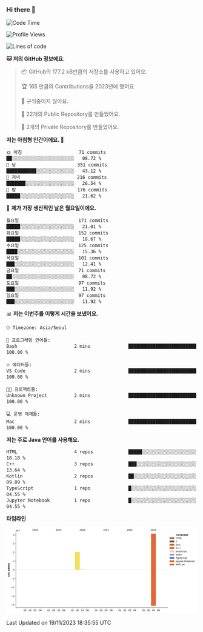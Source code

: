 ### Hi there 👋

<!--
**otm0937/otm0937** is a ✨ _special_ ✨ repository because its `README.md` (this file) appears on your GitHub profile.

Here are some ideas to get you started:

- 🔭 I’m currently working on ...
- 🌱 I’m currently learning ...
- 👯 I’m looking to collaborate on ...
- 🤔 I’m looking for help with ...
- 💬 Ask me about ...
- 📫 How to reach me: ...
- 😄 Pronouns: ...
- ⚡ Fun fact: ...
-->

  <!--START_SECTION:waka-->
![Code Time](http://img.shields.io/badge/Code%20Time-1%2C007%20hrs%2057%20mins-blue)

![Profile Views](http://img.shields.io/badge/Profile%20Views-0-blue)

![Lines of code](https://img.shields.io/badge/%EC%A0%80%EB%8A%94%20%EC%97%AC%ED%83%9C%EA%B9%8C%EC%A7%80%20-62.1%20million%20%EC%A4%84%EC%9D%98%20%EC%BD%94%EB%93%9C%EB%A5%BC%20%EC%9E%91%EC%84%B1%ED%96%88%EC%96%B4%EC%9A%94.-blue)

**🐱 저의 GitHub 정보에요.** 

> 📦 GitHub의 177.2 kB만큼의 저장소를 사용하고 있어요. 
 > 
> 🏆 165 만큼의 Contributions을 2023년에 했어요
 > 
> 🚫 구직중이지 않아요.
 > 
> 📜 22개의 Public Repository를 만들었어요. 
 > 
> 🔑 2개의 Private Repository를 만들었어요. 
 > 
**저는 아침형 인간이에요. 🐤** 

```text
🌞 아침                     71 commits          ██░░░░░░░░░░░░░░░░░░░░░░░   08.72 % 
🌆 낮　                     351 commits         ███████████░░░░░░░░░░░░░░   43.12 % 
🌃 저녁                     216 commits         ███████░░░░░░░░░░░░░░░░░░   26.54 % 
🌙 밤　                     176 commits         █████░░░░░░░░░░░░░░░░░░░░   21.62 % 
```
📅 **제가 가장 생산적인 날은 월요일이에요.** 

```text
월요일                      171 commits         █████░░░░░░░░░░░░░░░░░░░░   21.01 % 
화요일                      152 commits         █████░░░░░░░░░░░░░░░░░░░░   18.67 % 
수요일                      125 commits         ████░░░░░░░░░░░░░░░░░░░░░   15.36 % 
목요일                      101 commits         ███░░░░░░░░░░░░░░░░░░░░░░   12.41 % 
금요일                      71 commits          ██░░░░░░░░░░░░░░░░░░░░░░░   08.72 % 
토요일                      97 commits          ███░░░░░░░░░░░░░░░░░░░░░░   11.92 % 
일요일                      97 commits          ███░░░░░░░░░░░░░░░░░░░░░░   11.92 % 
```


📊 **저는 이번주를 이렇게 시간을 보냈어요.** 

```text
🕑︎ Timezone: Asia/Seoul

💬 프로그래밍 언어들: 
Bash                     2 mins              █████████████████████████   100.00 % 

🔥 에디터들: 
VS Code                  2 mins              █████████████████████████   100.00 % 

🐱‍💻 프로젝트들: 
Unknown Project          2 mins              █████████████████████████   100.00 % 

💻 운영 체제들: 
Mac                      2 mins              █████████████████████████   100.00 % 
```

**저는 주로 Java 언어를 사용해요.** 

```text
HTML                     4 repos             █████░░░░░░░░░░░░░░░░░░░░   18.18 % 
C++                      3 repos             ███░░░░░░░░░░░░░░░░░░░░░░   13.64 % 
Kotlin                   2 repos             ██░░░░░░░░░░░░░░░░░░░░░░░   09.09 % 
TypeScript               1 repo              █░░░░░░░░░░░░░░░░░░░░░░░░   04.55 % 
Jupyter Notebook         1 repo              █░░░░░░░░░░░░░░░░░░░░░░░░   04.55 % 
```



**타임라인**

![Lines of Code chart](https://raw.githubusercontent.com/otm0937/otm0937/main/assets/bar_graph.png)


 Last Updated on 19/11/2023 18:35:55 UTC
<!--END_SECTION:waka-->
